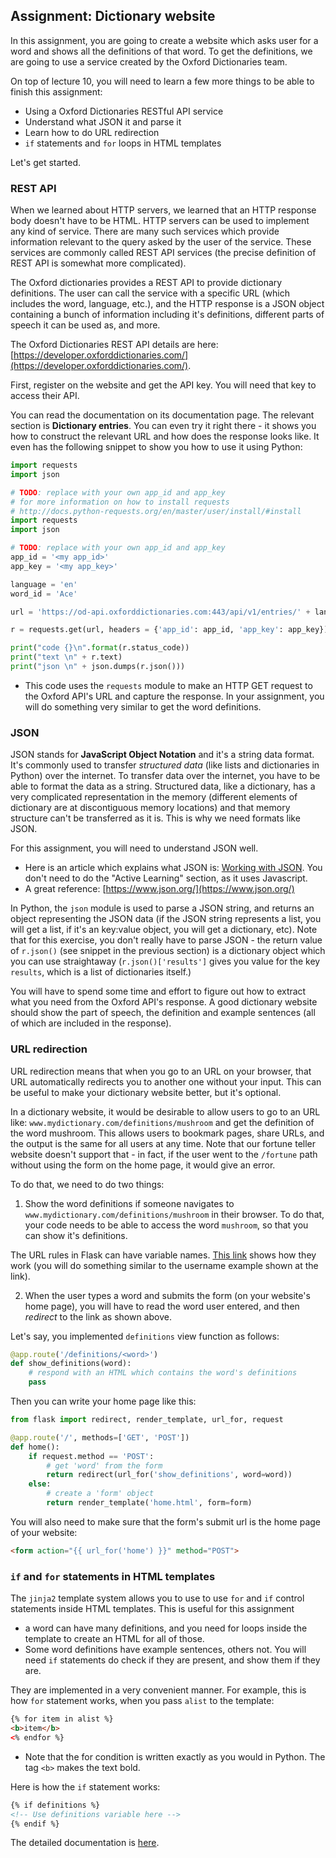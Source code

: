 ## Assignment: Dictionary website

In this assignment, you are going to create a website which asks user for a word and shows all the definitions of that word. To get the definitions, we are going to use a service created by the Oxford Dictionaries team.

On top of lecture 10, you will need to learn a few more things to be able to finish this assignment:
- Using a Oxford Dictionaries RESTful API service
- Understand what JSON it and parse it
- Learn how to do URL redirection
- `if` statements and `for` loops in HTML templates

Let's get started.

### REST API

When we learned about HTTP servers, we learned that an HTTP response body doesn't have to be HTML. HTTP servers can be used to implement any kind of service. There are many such services which provide information relevant to the query asked by the user of the service. These services are commonly called REST API services (the precise definition of REST API is somewhat more complicated).

The Oxford dictionaries provides a REST API to provide dictionary definitions. The user can call the service with a specific URL (which includes the word, language, etc.), and the HTTP response is a JSON object containing a bunch of information including it's definitions, different parts of speech it can be used as, and more.

The Oxford Dictionaries REST API details are here: [https://developer.oxforddictionaries.com/](https://developer.oxforddictionaries.com/).

First, register on the website and get the API key. You will need that key to access their API.

You can read the documentation on its documentation page. The relevant section is **Dictionary entries**. You can even try it right there - it shows you how to construct the relevant URL and how does the response looks like. It even has the following snippet to show you how to use it using Python:

```python
import requests
import json

# TODO: replace with your own app_id and app_key
# for more information on how to install requests
# http://docs.python-requests.org/en/master/user/install/#install
import requests
import json

# TODO: replace with your own app_id and app_key
app_id = '<my app_id>'
app_key = '<my app_key>'

language = 'en'
word_id = 'Ace'

url = 'https://od-api.oxforddictionaries.com:443/api/v1/entries/' + language + '/' + word_id.lower()

r = requests.get(url, headers = {'app_id': app_id, 'app_key': app_key})

print("code {}\n".format(r.status_code))
print("text \n" + r.text)
print("json \n" + json.dumps(r.json()))
```

- This code uses the `requests` module to make an HTTP GET request to the Oxford API's URL and capture the response. In your assignment, you will do something very similar to get the word definitions.

### JSON

JSON stands for **JavaScript Object Notation** and it's a string data format. It's commonly used to transfer _structured data_ (like lists and dictionaries in Python) over the internet. To transfer data over the internet, you have to be able to format the data as a string. Structured data, like a dictionary, has a very complicated representation in the memory (different elements of dictionary are at discontiguous memory locations) and that memory structure can't be transferred as it is. This is why we need formats like JSON. 

For this assignment, you will need to understand JSON well.

- Here is an article which explains what JSON is: [Working with JSON](https://developer.mozilla.org/en-US/docs/Learn/JavaScript/Objects/JSON). You don't need to do the "Active Learning" section, as it uses Javascript.
- A great reference: [https://www.json.org/](https://www.json.org/)

In Python, the `json` module is used to parse a JSON string, and returns an object representing the JSON data (if the JSON string represents a list, you will get a list, if it's an key:value object, you will get a dictionary, etc). Note that for this exercise, you don't really have to parse JSON - the return value of `r.json()` (see snippet in the previous section) is a dictionary object which you can use straightaway (`r.json()['results']` gives you value for the key `results`, which is a list of dictionaries itself.)

You will have to spend some time and effort to figure out how to extract what you need from the Oxford API's response. A good dictionary website should show the part of speech, the definition and example sentences (all of which are included in the response).

### URL redirection

URL redirection means that when you go to an URL on your browser, that URL automatically redirects you to another one without your input. This can be useful to make your dictionary website better, but it's optional.

In a dictionary website, it would be desirable to allow users to go to an URL like: `www.mydictionary.com/definitions/mushroom` and get the definition of the word mushroom. This allows users to bookmark pages, share URLs, and the output is the same for all users at any time. Note that our fortune teller website doesn't support that - in fact, if the user went to the `/fortune` path without using the form on the home page, it would give an error.

To do that, we need to do two things:

1. Show the word definitions if someone navigates to `www.mydictionary.com/definitions/mushroom` in their browser. To do that, your code needs to be able to access the word `mushroom`, so that you can show it's definitions.

The URL rules in Flask can have variable names. [This link](http://flask.pocoo.org/docs/1.0/quickstart/#variable-rules) shows how they work (you will do something similar to the username example shown at the link).

2. When the user types a word and submits the form (on your website's home page), you will have to read the word user entered, and then _redirect_ to the link as shown above.

Let's say, you implemented `definitions` view function as follows:

```python
@app.route('/definitions/<word>')
def show_definitions(word):
    # respond with an HTML which contains the word's definitions
    pass
``` 

Then you can write your home page like this:

```python
from flask import redirect, render_template, url_for, request

@app.route('/', methods=['GET', 'POST'])
def home():
    if request.method == 'POST':
        # get 'word' from the form
        return redirect(url_for('show_definitions', word=word))
    else:
        # create a 'form' object
        return render_template('home.html', form=form)
```

You will also need to make sure that the form's submit url is the home page of your website:

```html
<form action="{{ url_for('home') }}" method="POST">
```

### `if` and `for` statements in HTML templates

The `jinja2` template system allows you to use to use `for` and `if` control statements inside HTML templates. This is useful for this assignment 

- a word can have many definitions, and you need for loops inside the template to create an HTML for all of those.
- Some word definitions have example sentences, others not. You will need `if` statements do check if they are present, and show them if they are.

They are implemented in a very convenient manner. For example, this is how `for` statement works, when you pass `alist` to the template:

```html
{% for item in alist %}
<b>item</b>
<% endfor %}
```

- Note that the for condition is written exactly as you would in Python. The tag `<b>` makes the text bold.

Here is how the `if` statement works:

```html
{% if definitions %}
<!-- Use definitions variable here -->
{% endif %}
```

The detailed documentation is [here](http://jinja.pocoo.org/docs/2.10/templates/#list-of-control-structures).